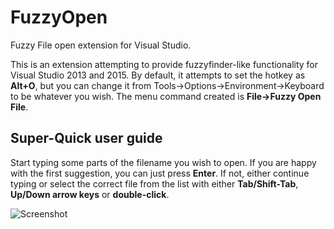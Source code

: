 # FuzzyOpen
Fuzzy File open extension for Visual Studio.

This is an extension attempting to provide fuzzyfinder-like functionality for Visual Studio 2013 and 2015. By default, it attempts to set the hotkey as **Alt+O**, but you can change it from Tools->Options->Environment->Keyboard to be whatever you wish. The menu command created is **File->Fuzzy Open File**.

## Super-Quick user guide
Start typing some parts of the filename you wish to open. If you are happy with the first suggestion, you can just press **Enter**.
If not, either continue typing or select the correct file from the list with either **Tab/Shift-Tab**, **Up/Down arrow keys** or **double-click**.

![Screenshot](http://i.imgur.com/d29YUEi.png)
